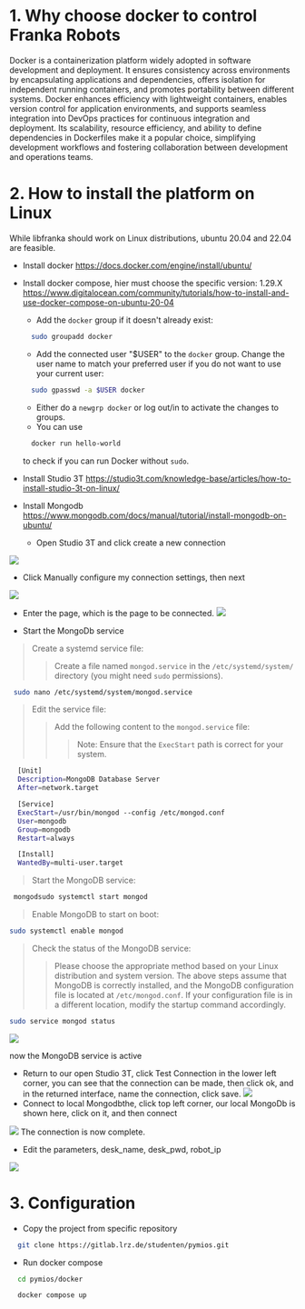 # 1. Why choose docker to control Franka Robots
Docker is a containerization platform widely adopted in software development and deployment. It ensures consistency across environments by encapsulating applications and dependencies, offers isolation for independent running containers, and promotes portability between different systems. Docker enhances efficiency with lightweight containers, enables version control for application environments, and supports seamless integration into DevOps practices for continuous integration and deployment. Its scalability, resource efficiency, and ability to define dependencies in Dockerfiles make it a popular choice, simplifying development workflows and fostering collaboration between development and operations teams.
# 2. How to install the platform on Linux
 While libfranka should work on Linux distributions, ubuntu 20.04 and 22.04 are feasible.

* Install docker https://docs.docker.com/engine/install/ubuntu/
* Install docker compose, hier must choose the specific version: 1.29.X https://www.digitalocean.com/community/tutorials/how-to-install-and-use-docker-compose-on-ubuntu-20-04

  - Add the `docker` group if it doesn't already exist:
  ```bash
    sudo groupadd docker
  ```
  - Add the connected user "$USER" to the `docker` group. Change the user name to match your preferred user if you do not want to use your current user:
  ```bash
    sudo gpasswd -a $USER docker
  ```
  - Either do a `newgrp docker` or log out/in to activate the changes to groups.
  - You can use
  ```bash
    docker run hello-world
  ```
  to check if you can run Docker without `sudo`.
* Install Studio 3T https://studio3t.com/knowledge-base/articles/how-to-install-studio-3t-on-linux/
* Install Mongodb https://www.mongodb.com/docs/manual/tutorial/install-mongodb-on-ubuntu/  
  - Open Studio 3T and click create a new connection

![](3.png)
  - Click Manually configure my connection settings, then next

![](2.png)
  - Enter the page, which is the page to be connected.
![](4.png)

  - Start the MongoDb service  
  > Create a systemd service file:
  > > Create a file named `mongod.service` in the `/etc/systemd/system/` directory (you might need `sudo` permissions).
  ```bash
   sudo nano /etc/systemd/system/mongod.service
   ```
  > Edit the service file:
  > > Add the following content to the `mongod.service` file:
  > > > Note: Ensure that the `ExecStart` path is correct for your system.
  ```bash
    [Unit]
    Description=MongoDB Database Server
    After=network.target

    [Service]
    ExecStart=/usr/bin/mongod --config /etc/mongod.conf
    User=mongodb
    Group=mongodb
    Restart=always

    [Install]
    WantedBy=multi-user.target

  ```
  > Start the MongoDB service:
  ```bash
   mongodsudo systemctl start mongod
  ```
  > Enable MongoDB to start on boot:
  ```bash
  sudo systemctl enable mongod
  ```
  > Check the status of the MongoDB service:
  > > Please choose the appropriate method based on your Linux distribution and system version. The above steps assume that MongoDB is correctly installed, and the MongoDB configuration file is located at `/etc/mongod.conf`. If your configuration file is in a different location, modify the startup command accordingly.
  ```bash
  sudo service mongod status
  ```
  ![](1.png)

  now the MongoDB service is active
  - Return to our open Studio 3T, click Test Connection in the lower left corner, you can see that the connection can be made, then click ok, and in the returned interface, name the connection, click save.
  ![](5.png)
  - Connect to local Mongodbthe, click top left corner, our local MongoDb is shown here, click on it, and then connect

  ![](6.png)
  The connection is now complete.
  - Edit the parameters, desk_name, desk_pwd, robot_ip

   ![](7.png)
# 3. Configuration
* Copy the project from specific repository
```bash
  git clone https://gitlab.lrz.de/studenten/pymios.git
```
* Run docker compose
```bash
  cd pymios/docker
```
```bash
  docker compose up
  ```
  